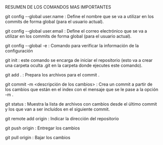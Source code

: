RESUMEN DE LOS COMANDOS MAS IMPORTANTES 

git config --global user.name <name> : Define el nombre que se va a utilizar en los commits de forma global (para el usuario actual).

git config --global user.email <email> : Define el correo electrónico que se va a utilizar en los commits de forma global (para el usuario actual).

git config --global -e : Comando para verificar la información de la configuración

git init : este comando se encarga de iniciar el repositorio (esto va a crear una carpeta oculta .git en la carpeta donde ejecutes este comando).

git add . : Prepara los archivos para el commit .

git commit -m <descripción de los cambios> : Crea un commit a partir de los cambios que están en el index con el mensaje que se le pase a la opción -m .

git status : Muestra la lista de archivos con cambios desde el último commit y los que van a ser incluídos en el siguiente commit.

git remote add origin <URL repositorio> : Indicar la dirección del repositorio

git push origin <Raman main> : Entregar los cambios

git pull origin <Raman main> : Bajar los cambios

